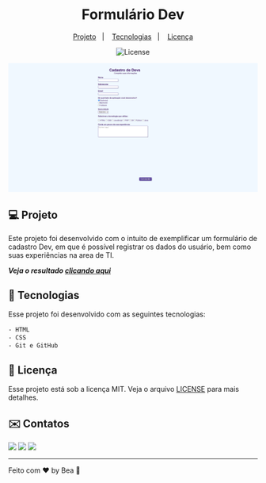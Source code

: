 <h1 align="center"> Formulário Dev </h1>

<p align="center">
  <a href="#-projeto">Projeto</a>&nbsp;&nbsp;&nbsp;|&nbsp;&nbsp;&nbsp;
  <a href="#-tecnologias">Tecnologias</a>&nbsp;&nbsp;&nbsp;|&nbsp;&nbsp;&nbsp;
  <a href="#memo-licença">Licença</a>
</p>

<p align="center">
  <img alt="License" src="https://img.shields.io/static/v1?label=license&message=MIT&color=49AA26&labelColor=000000">
</p>

![preview](./.github/preview.png)

## 💻 Projeto

Este projeto foi desenvolvido com o intuito de exemplificar um formulário de cadastro Dev, em que é possível registrar os dados do usuário, bem como suas experiências na area de TI.

_**Veja o resultado [clicando aqui](beaasb.github.io/Formulario/)**_


## 🚀 Tecnologias 
Esse projeto foi desenvolvido com as seguintes tecnologias:

    - HTML
    - CSS
    - Git e GitHub

## :memo: Licença

Esse projeto está sob a licença MIT. Veja o arquivo [LICENSE](LICENSE) para mais detalhes.

## ✉️ Contatos
    
  <a href="https://instagram.com/beaasbb" target="_blank"><img src="https://img.shields.io/badge/-Instagram-%23E4405F?style=for-the-badge&logo=instagram&logoColor=white" target="_blank"></a>
   <a href="https://www.linkedin.com/in/beatriz-bernardes-b87a75185" target="_blank"><img src="https://img.shields.io/badge/-LinkedIn-%230077B5?style=for-the-badge&logo=linkedin&logoColor=white" target="_blank"></a> 
   <a href = "mailto:biiahh.bb@gmail.com"><img src="https://img.shields.io/badge/-Gmail-%23333?style=for-the-badge&logo=gmail&logoColor=white" target="_blank"></a>
    
---

Feito com ♥ by Bea :wave:
